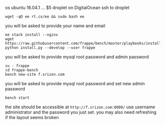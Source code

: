 os ubuntu 16.04.1 ... $5 droplet on DigitalOcean
ssh to droplet

	wget -qO ee rt.cx/ee && sudo bash ee

you will be asked to provide your name and email

	ee stack install --nginx
	wget https://raw.githubusercontent.com/frappe/bench/master/playbooks/install.py
	python install.py --develop --user frappe

you will be asked to provide mysql root password and admin password

	su - frappe
	cd frappe-bench
	bench new-site f.srizon.com

you will be asked to provide mysql root password and set new admin password

	bench start

the site should be accessible at `http://f.srizon.com:8000/` use username administrator and the password you just set.
you may also need refreshing if the layout seems broken